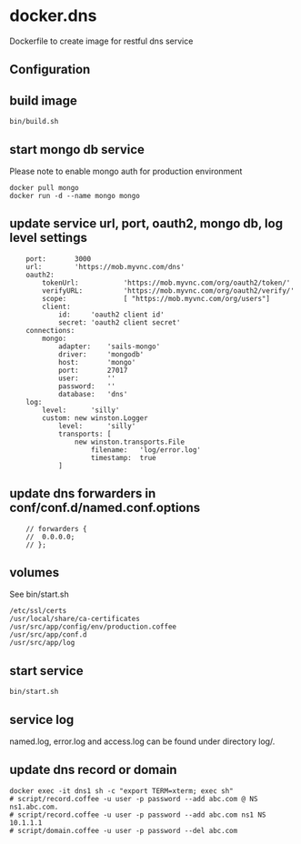 # docker.dns
Dockerfile to create image for restful dns service

Configuration
-------------
## build image
```
bin/build.sh
```

## start mongo db service
Please note to enable mongo auth for production environment 
```
docker pull mongo
docker run -d --name mongo mongo
```

## update service url, port, oauth2, mongo db, log level settings
```
	port:		3000
	url:		'https://mob.myvnc.com/dns'
	oauth2:
		tokenUrl:			'https://mob.myvnc.com/org/oauth2/token/'
		verifyURL:			'https://mob.myvnc.com/org/oauth2/verify/'
		scope:				[ "https://mob.myvnc.com/org/users"]
		client:
			id:		'oauth2 client id'
			secret: 'oauth2 client secret'
	connections:
		mongo:
			adapter:	'sails-mongo'
			driver:		'mongodb'
			host:		'mongo'
			port:		27017
			user:		''
			password:	''
			database:	'dns'
	log:
		level:		'silly'
		custom: new winston.Logger
			level:		'silly'
			transports: [
				new winston.transports.File
					filename:	'log/error.log'
					timestamp:	true
			]
```	

## update dns forwarders in conf/conf.d/named.conf.options
```
	// forwarders {
	// 	0.0.0.0;
	// };
```

## volumes
See bin/start.sh
```
/etc/ssl/certs
/usr/local/share/ca-certificates
/usr/src/app/config/env/production.coffee
/usr/src/app/conf.d
/usr/src/app/log
```

## start service
```
bin/start.sh
```

## service log
named.log, error.log and access.log can be found under directory log/.

## update dns record or domain
```
docker exec -it dns1 sh -c "export TERM=xterm; exec sh"
# script/record.coffee -u user -p password --add abc.com @ NS ns1.abc.com.
# script/record.coffee -u user -p password --add abc.com ns1 NS 10.1.1.1
# script/domain.coffee -u user -p password --del abc.com
```